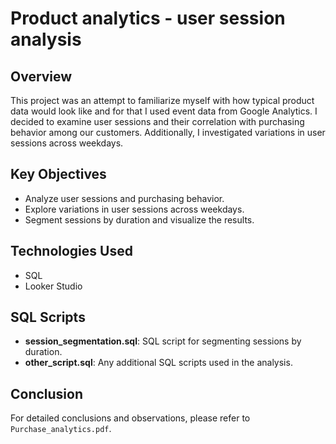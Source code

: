 # Product analytics - user session analysis

## Overview

This project was an attempt to familiarize myself with how typical product data would look like and for that I used event data from Google Analytics. I decided to examine user sessions and their correlation with purchasing behavior among our customers. Additionally, I investigated variations in user sessions across weekdays.

## Key Objectives

- Analyze user sessions and purchasing behavior.
- Explore variations in user sessions across weekdays.
- Segment sessions by duration and visualize the results.

## Technologies Used

- SQL
- Looker Studio

## SQL Scripts

- **session_segmentation.sql**: SQL script for segmenting sessions by duration.
- **other_script.sql**: Any additional SQL scripts used in the analysis.

## Conclusion

For detailed conclusions and observations, please refer to `Purchase_analytics.pdf`.









